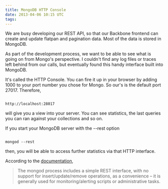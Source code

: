 ```yaml
---
title: MongoDB HTTP Console
date: 2013-04-06 10:15 UTC
tags:
---
```


We are busy developing our REST API, so that our Backbone frontend can create and update flatpan and pagination data. Most of the data is stored in MongoDB.

As part of the development process, we want to be able to see what is going on from Mongo's perspective. I couldn't find any log files or traces left behind from our calls, but eventually found this handy interface built into MongoDB.

It's called the HTTP Console. You can fire it up in your browser by adding 1000 to your port number you chose for Mongo. So our's is the default port 27017. Therefore,


<pre><code data-language="shell">
http://localhost:28017
</code></pre>


will give you a view into your server. You can see statistics, the last queries you can ran against your collections and so on.

If you start your MongoDB server with the --rest option

<pre><code data-language="shell">
mongod --rest
</code></pre>


then, you will be able to access further statistics via that HTTP interface.

According to the [documentation](http://docs.mongodb.org/ecosystem/tools/http-interfaces/#simple-rest-interface),

> The mongod process includes a simple REST interface, with no support for insert/update/remove operations, as a convenience – it is generally used for monitoring/alerting scripts or administrative tasks.